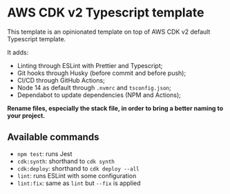 # AWS CDK v2 Typescript template

This template is an opinionated template on top of AWS CDK v2 default Typescript template.

It adds:
- Linting through ESLint with Prettier and Typescript;
- Git hooks through Husky (before commit and before push);
- CI/CD through GitHub Actions;
- Node 14 as default through `.nvmrc` and `tsconfig.json`;
- Dependabot to update dependencies (NPM and Actions);

**Rename files, especially the stack file, in order to bring a better naming to your project.**

## Available commands

- `npm test`: runs Jest
- `cdk:synth`: shorthand to `cdk synth`
- `cdk:deploy`: shorthand to `cdk deploy --all`
- `lint`: runs ESLint with some configuration
- `lint:fix`: same as `lint` but `--fix` is applied
